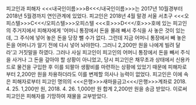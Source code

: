 피고인과 피해자 <<<내국인이름>>>B<<</내국인이름>>>는 2017년 10월경부터 2018년 5월경까지 연인관계에 있었다.
피고인은 2018년 4월 말경 서울 서초구 <<<오피스텔>>>C<<</오피스텔>>>오피스텔 <<<호>>>D<<</호>>>호에 있는 피고인의 주거지에서 피해자에게 '어머니 통장에서 돈을 몰래 빼서 주식을 사 놓은 것이 있는데, 그 주식에 넣어 놓은 돈을 당장 뺄 수가 없다. 그런데 지금 어머니 통장에서 빼 놓은 돈을 어머니가 알기 전에 다시 넣어 놔야한다. 그러니 2,200만 원을 나에게 빌려 달라'고 거짓말을 하였다.
그러나 사실 피고인이 피고인의 어머니 통장에서 돈을 빼서 주식을 사거나 그 돈을 갚아야 할 상황이 아니었고, 당시 피고인은 채무초과 상태에서 신용카드로 물건을 구입한 후 이를 되팔아 생활비를 마련하는 상황에 있었기 때문에 피해자로부터 2,200만 원을 차용하더라도 이를 변제할 의사나 능력이 없었다.
피고인은 이에 속은 피해자로부터 피고인 명의의 <<<은행>>>새마을금고<<</은행>>>계좌로 2018. 4. 25. 1,200만 원, 2018. 4. 26. 1,000만 원 합계 2,200만 원을 송금 받았다.
이로써 피고인은 피해자를 기망하여 재물을 교부받았다.